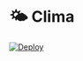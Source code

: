 # 🌤️ Clima

[![Deploy](https://github.com/sistematico/clima/actions/workflows/deploy.yml/badge.svg)](https://github.com/sistematico/clima/actions/workflows/deploy.yml)